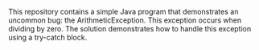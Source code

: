 This repository contains a simple Java program that demonstrates an uncommon bug: the ArithmeticException. This exception occurs when dividing by zero. The solution demonstrates how to handle this exception using a try-catch block.